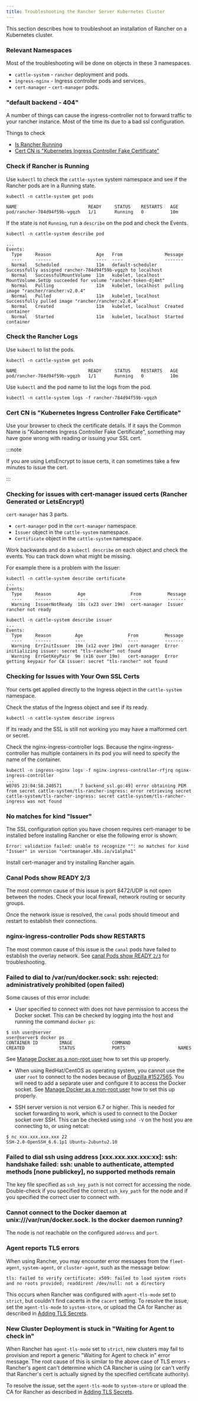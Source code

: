 ```yaml
---
title: Troubleshooting the Rancher Server Kubernetes Cluster
---
```


<head>
  <link rel="canonical" href="https://ranchermanager.docs.rancher.com/getting-started/installation-and-upgrade/install-upgrade-on-a-kubernetes-cluster/troubleshooting"/>
</head>

This section describes how to troubleshoot an installation of Rancher on a Kubernetes cluster.

### Relevant Namespaces

Most of the troubleshooting will be done on objects in these 3 namespaces.

- `cattle-system` - `rancher` deployment and pods.
- `ingress-nginx` - Ingress controller pods and services.
- `cert-manager` - `cert-manager` pods.

### "default backend - 404"

A number of things can cause the ingress-controller not to forward traffic to your rancher instance. Most of the time its due to a bad ssl configuration.

Things to check

- [Is Rancher Running](#check-if-rancher-is-running)
- [Cert CN is "Kubernetes Ingress Controller Fake Certificate"](#cert-cn-is-kubernetes-ingress-controller-fake-certificate)

### Check if Rancher is Running

Use `kubectl` to check the `cattle-system` system namespace and see if the Rancher pods are in a Running state.

```
kubectl -n cattle-system get pods

NAME                           READY     STATUS    RESTARTS   AGE
pod/rancher-784d94f59b-vgqzh   1/1       Running   0          10m
```

If the state is not `Running`, run a `describe` on the pod and check the Events.

```
kubectl -n cattle-system describe pod

...
Events:
  Type     Reason                 Age   From                Message
  ----     ------                 ----  ----                -------
  Normal   Scheduled              11m   default-scheduler   Successfully assigned rancher-784d94f59b-vgqzh to localhost
  Normal   SuccessfulMountVolume  11m   kubelet, localhost  MountVolume.SetUp succeeded for volume "rancher-token-dj4mt"
  Normal   Pulling                11m   kubelet, localhost  pulling image "rancher/rancher:v2.0.4"
  Normal   Pulled                 11m   kubelet, localhost  Successfully pulled image "rancher/rancher:v2.0.4"
  Normal   Created                11m   kubelet, localhost  Created container
  Normal   Started                11m   kubelet, localhost  Started container
```

### Check the Rancher Logs

Use `kubectl` to list the pods.

```
kubectl -n cattle-system get pods

NAME                           READY     STATUS    RESTARTS   AGE
pod/rancher-784d94f59b-vgqzh   1/1       Running   0          10m
```

Use `kubectl` and the pod name to list the logs from the pod.

```
kubectl -n cattle-system logs -f rancher-784d94f59b-vgqzh
```

### Cert CN is "Kubernetes Ingress Controller Fake Certificate"

Use your browser to check the certificate details. If it says the Common Name is "Kubernetes Ingress Controller Fake Certificate", something may have gone wrong with reading or issuing your SSL cert.

:::note

If you are using LetsEncrypt to issue certs, it can sometimes take a few minutes to issue the cert.

:::

### Checking for issues with cert-manager issued certs (Rancher Generated or LetsEncrypt)

`cert-manager` has 3 parts.

- `cert-manager` pod in the `cert-manager` namespace.
- `Issuer` object in the `cattle-system` namespace.
- `Certificate` object in the `cattle-system` namespace.

Work backwards and do a `kubectl describe` on each object and check the events. You can track down what might be missing.

For example there is a problem with the Issuer:

```
kubectl -n cattle-system describe certificate
...
Events:
  Type     Reason          Age                 From          Message
  ----     ------          ----                ----          -------
  Warning  IssuerNotReady  18s (x23 over 19m)  cert-manager  Issuer rancher not ready
```

```
kubectl -n cattle-system describe issuer
...
Events:
  Type     Reason         Age                 From          Message
  ----     ------         ----                ----          -------
  Warning  ErrInitIssuer  19m (x12 over 19m)  cert-manager  Error initializing issuer: secret "tls-rancher" not found
  Warning  ErrGetKeyPair  9m (x16 over 19m)   cert-manager  Error getting keypair for CA issuer: secret "tls-rancher" not found
```

### Checking for Issues with Your Own SSL Certs

Your certs get applied directly to the Ingress object in the `cattle-system` namespace.

Check the status of the Ingress object and see if its ready.

```
kubectl -n cattle-system describe ingress
```

If its ready and the SSL is still not working you may have a malformed cert or secret.

Check the nginx-ingress-controller logs. Because the nginx-ingress-controller has multiple containers in its pod you will need to specify the name of the container.

```
kubectl -n ingress-nginx logs -f nginx-ingress-controller-rfjrq nginx-ingress-controller
...
W0705 23:04:58.240571       7 backend_ssl.go:49] error obtaining PEM from secret cattle-system/tls-rancher-ingress: error retrieving secret cattle-system/tls-rancher-ingress: secret cattle-system/tls-rancher-ingress was not found
```

### No matches for kind "Issuer"

The SSL configuration option you have chosen requires cert-manager to be installed before installing Rancher or else the following error is shown:

```
Error: validation failed: unable to recognize "": no matches for kind "Issuer" in version "certmanager.k8s.io/v1alpha1"
```

Install cert-manager and try installing Rancher again.


### Canal Pods show READY 2/3

The most common cause of this issue is port 8472/UDP is not open between the nodes. Check your local firewall, network routing or security groups.

Once the network issue is resolved, the `canal` pods should timeout and restart to establish their connections.

### nginx-ingress-controller Pods show RESTARTS

The most common cause of this issue is the `canal` pods have failed to establish the overlay network. See [canal Pods show READY `2/3`](#canal-pods-show-ready-23) for troubleshooting.


### Failed to dial to /var/run/docker.sock: ssh: rejected: administratively prohibited (open failed)

Some causes of this error include:

* User specified to connect with does not have permission to access the Docker socket. This can be checked by logging into the host and running the command `docker ps`:

```
$ ssh user@server
user@server$ docker ps
CONTAINER ID        IMAGE               COMMAND                  CREATED             STATUS              PORTS                    NAMES
```

See [Manage Docker as a non-root user](https://docs.docker.com/install/linux/linux-postinstall/#manage-docker-as-a-non-root-user) how to set this up properly.

* When using RedHat/CentOS as operating system, you cannot use the user `root` to connect to the nodes because of [Bugzilla #1527565](https://bugzilla.redhat.com/show_bug.cgi?id=1527565). You will need to add a separate user and configure it to access the Docker socket. See [Manage Docker as a non-root user](https://docs.docker.com/install/linux/linux-postinstall/#manage-docker-as-a-non-root-user) how to set this up properly.

* SSH server version is not version 6.7 or higher. This is needed for socket forwarding to work, which is used to connect to the Docker socket over SSH. This can be checked using `sshd -V` on the host you are connecting to, or using netcat:
```
$ nc xxx.xxx.xxx.xxx 22
SSH-2.0-OpenSSH_6.6.1p1 Ubuntu-2ubuntu2.10
```

### Failed to dial ssh using address [xxx.xxx.xxx.xxx:xx]: ssh: handshake failed: ssh: unable to authenticate, attempted methods [none publickey], no supported methods remain

The key file specified as `ssh_key_path` is not correct for accessing the node. Double-check if you specified the correct `ssh_key_path` for the node and if you specified the correct user to connect with.

### Cannot connect to the Docker daemon at unix:///var/run/docker.sock. Is the docker daemon running?

The node is not reachable on the configured `address` and `port`.

### Agent reports TLS errors 

When using Rancher, you may encounter error messages from the `fleet-agent`, `system-agent`, or `cluster-agent`, such as the message below:
```
tls: failed to verify certificate: x509: failed to load system roots and no roots provided; readdirent /dev/null: not a directory
```

This occurs when Rancher was configured with `agent-tls-mode` set to `strict`, but couldn't find cacerts in the `cacert` setting. To resolve the issue, set the `agent-tls-mode` to `system-store`, or upload the CA for Rancher as described in [Adding TLS Secrets](../resources/add-tls-secrets.md).

### New Cluster Deployment is stuck in "Waiting for Agent to check in"

When Rancher has `agent-tls-mode` set to `strict`, new clusters may fail to provision and report a generic "Waiting for Agent to check in" error message. The root cause of this is similar to the above case of TLS errors - Rancher's agent can't determine which CA Rancher is using (or can't verify that Rancher's cert is actually signed by the specified certificate authority).  

To resolve the issue, set the `agent-tls-mode` to `system-store` or upload the CA for Rancher as described in [Adding TLS Secrets](../resources/add-tls-secrets.md).

